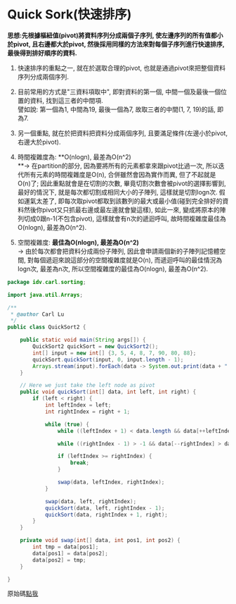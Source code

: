 # Quick Sork\(快速排序\)

**思想:先根據樞紐值\(pivot\)將資料序列分成兩個子序列, 使左邊序列的所有值都小於pivot, 且右邊都大於pivot, 然後採用同樣的方法來對每個子序列進行快速排序, 最後得到排好順序的資料.**

1. 快速排序的重點之一, 就在於選取合理的pivot, 也就是通過pivot來把整個資料序列分成兩個序列.

2. 目前常用的方式是"三資料項取中", 即對資料的第一個, 中間一個及最後一個位置的資料, 找到這三者的中間項.  
   譬如說: 第一個為1, 中間為19, 最後一個為7, 故取三者的中間\(1, 7, 19\)的話, 即為7.

3. 另一個重點, 就在於把資料把資料分成兩個序列, 且要滿足條件\(左邊小於pivot, 右邊大於pivot\).

4. 時間複雜度為: **O\(nlogn\), 最差為O\(n^2\)      
   **-&gt; 在partition的部分, 因為要將所有的元素都拿來跟pivot比過一次, 所以迭代所有元素的時間複雜度是O\(n\), 合併雖然會因為實作而異, 但了不起就是O\(n\)了; 因此重點就會是在切割的次數, 畢竟切割次數會被pivot的選擇影響到, 最好的情況下, 就是每次都切割成相同大小的子陣列, 這樣就是切割logn次. 假如運氣太差了, 即每次取pivot都取到該數列的最大或最小值\(碰到完全排好的資料然後你pivot又只抓最右邊或最左邊就會變這樣\), 如此一來, 變成將原本的陣列切成0跟n-1\(不包含pivot\), 這樣就會有n次的遞迴呼叫, 故時間複雜度最佳為O\(nlogn\), 最差為O\(n^2\).

5. 空間複雜度: **最佳為O\(nlogn\), 最差為O\(n^2\)**  
   -&gt; 由於每次都會把資料分成兩份子陣列, 因此會申請兩個新的子陣列記憶體空間, 對每個遞迴來說這部分的空間複雜度就是O\(n\), 而遞迴呼叫的最佳情況為logn次, 最差為n次, 所以空間複雜度的最佳為O\(nlogn\), 最差為O\(n^2\).

```java
package idv.carl.sorting;

import java.util.Arrays;

/**
 * @author Carl Lu
 */
public class QuickSort2 {

    public static void main(String args[]) {
        QuickSort2 quickSort = new QuickSort2();
        int[] input = new int[] {3, 5, 4, 8, 7, 90, 80, 88};
        quickSort.quickSort(input, 0, input.length - 1);
        Arrays.stream(input).forEach(data -> System.out.print(data + " "));
    }

    // Here we just take the left node as pivot
    public void quickSort(int[] data, int left, int right) {
        if (left < right) {
            int leftIndex = left;
            int rightIndex = right + 1;

            while (true) {
                while ((leftIndex + 1) < data.length && data[++leftIndex] < data[left]);

                while ((rightIndex - 1) > -1 && data[--rightIndex] > data[left]);

                if (leftIndex >= rightIndex) {
                    break;
                }

                swap(data, leftIndex, rightIndex);
            }

            swap(data, left, rightIndex);
            quickSort(data, left, rightIndex - 1);
            quickSort(data, rightIndex + 1, right);
        }
    }

    private void swap(int[] data, int pos1, int pos2) {
        int tmp = data[pos1];
        data[pos1] = data[pos2];
        data[pos2] = tmp;
    }

}
```

原始碼[點我](https://github.com/yotsuba1022/LeetCode/blob/master/src/main/java/idv/carl/sorting/QuickSort2.java)


